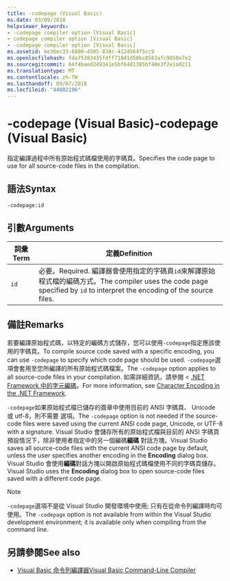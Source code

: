 ```yaml
---
title: -codepage (Visual Basic)
ms.date: 03/09/2018
helpviewer_keywords:
- -codepage compiler option [Visual Basic]
- codepage compiler option [Visual Basic]
- -codepage compiler option [Visual Basic]
ms.assetid: be36ec33-6800-4505-838c-4124564f5cc9
ms.openlocfilehash: fda75383435fdff718d1d50bc8583afc9858e7e2
ms.sourcegitcommit: 64f4baed249341e5bf64d1385bf48e3f2e1a0211
ms.translationtype: MT
ms.contentlocale: zh-TW
ms.lasthandoff: 09/07/2018
ms.locfileid: "44082196"
---
```

# <a name="-codepage-visual-basic"></a><span data-ttu-id="e94a6-102">-codepage (Visual Basic)</span><span class="sxs-lookup"><span data-stu-id="e94a6-102">-codepage (Visual Basic)</span></span>
<span data-ttu-id="e94a6-103">指定編譯過程中所有原始程式碼檔使用的字碼頁。</span><span class="sxs-lookup"><span data-stu-id="e94a6-103">Specifies the code page to use for all source-code files in the compilation.</span></span>  
  
## <a name="syntax"></a><span data-ttu-id="e94a6-104">語法</span><span class="sxs-lookup"><span data-stu-id="e94a6-104">Syntax</span></span>  
  
```  
-codepage:id  
```  
  
## <a name="arguments"></a><span data-ttu-id="e94a6-105">引數</span><span class="sxs-lookup"><span data-stu-id="e94a6-105">Arguments</span></span>  
  
|<span data-ttu-id="e94a6-106">詞彙</span><span class="sxs-lookup"><span data-stu-id="e94a6-106">Term</span></span>|<span data-ttu-id="e94a6-107">定義</span><span class="sxs-lookup"><span data-stu-id="e94a6-107">Definition</span></span>|  
|---|---|  
|`id`|<span data-ttu-id="e94a6-108">必要。</span><span class="sxs-lookup"><span data-stu-id="e94a6-108">Required.</span></span> <span data-ttu-id="e94a6-109">編譯器會使用指定的字碼頁`id`來解譯原始程式檔的編碼方式。</span><span class="sxs-lookup"><span data-stu-id="e94a6-109">The compiler uses the code page specified by `id` to interpret the encoding of the source files.</span></span>|  
  
## <a name="remarks"></a><span data-ttu-id="e94a6-110">備註</span><span class="sxs-lookup"><span data-stu-id="e94a6-110">Remarks</span></span>  
 <span data-ttu-id="e94a6-111">若要編譯原始程式碼，以特定的編碼方式儲存，您可以使用`-codepage`指定應該使用的字碼頁。</span><span class="sxs-lookup"><span data-stu-id="e94a6-111">To compile source code saved with a specific encoding, you can use `-codepage` to specify which code page should be used.</span></span> <span data-ttu-id="e94a6-112">`-codepage`選項會套用至您所編譯的所有原始程式碼檔案。</span><span class="sxs-lookup"><span data-stu-id="e94a6-112">The `-codepage` option applies to all source-code files in your compilation.</span></span> <span data-ttu-id="e94a6-113">如需詳細資訊，請參閱 < [.NET Framework 中的字元編碼](../../../standard/base-types/character-encoding.md)。</span><span class="sxs-lookup"><span data-stu-id="e94a6-113">For more information, see [Character Encoding in the .NET Framework](../../../standard/base-types/character-encoding.md).</span></span>  
  
 <span data-ttu-id="e94a6-114">`-codepage`如果原始程式檔已儲存的簽章中使用目前的 ANSI 字碼頁、 Unicode 或 utf-8，則不需要 選項。</span><span class="sxs-lookup"><span data-stu-id="e94a6-114">The `-codepage` option is not needed if the source-code files were saved using the current ANSI code page, Unicode, or UTF-8 with a signature.</span></span> <span data-ttu-id="e94a6-115">Visual Studio 會儲存所有的原始程式檔與目前的 ANSI 字碼頁預設情況下，除非使用者指定中的另一個編碼**編碼** 對話方塊。</span><span class="sxs-lookup"><span data-stu-id="e94a6-115">Visual Studio saves all source-code files with the current ANSI code page by default, unless the user specifies another encoding in the **Encoding** dialog box.</span></span> <span data-ttu-id="e94a6-116">Visual Studio 會使用**編碼**對話方塊以開啟原始程式碼檔使用不同的字碼頁儲存。</span><span class="sxs-lookup"><span data-stu-id="e94a6-116">Visual Studio uses the **Encoding** dialog box to open source-code files saved with a different code page.</span></span>  
  
> [!NOTE]
>  <span data-ttu-id="e94a6-117">`-codepage`選項不是從 Visual Studio 開發環境中使用; 只有在從命令列編譯時均可使用。</span><span class="sxs-lookup"><span data-stu-id="e94a6-117">The `-codepage` option is not available from within the Visual Studio development environment; it is available only when compiling from the command line.</span></span>  
  
## <a name="see-also"></a><span data-ttu-id="e94a6-118">另請參閱</span><span class="sxs-lookup"><span data-stu-id="e94a6-118">See also</span></span>

- [<span data-ttu-id="e94a6-119">Visual Basic 命令列編譯器</span><span class="sxs-lookup"><span data-stu-id="e94a6-119">Visual Basic Command-Line Compiler</span></span>](../../../visual-basic/reference/command-line-compiler/index.md)
